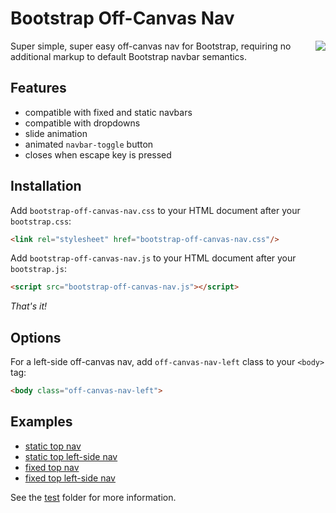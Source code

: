 # Bootstrap Off-Canvas Nav

<img align="right" src="https://raw.githubusercontent.com/marcandrews/bootstrap-off-canvas-nav/master/doc/preview.gif">Super simple, super easy off-canvas nav for Bootstrap, requiring no additional markup to default Bootstrap navbar semantics.

## Features
* compatible with fixed and static navbars
* compatible with dropdowns
* slide animation
* animated ```navbar-toggle``` button
* closes when escape key is pressed

## Installation

Add ```bootstrap-off-canvas-nav.css``` to your HTML document after your ```bootstrap.css```:

```html
<link rel="stylesheet" href="bootstrap-off-canvas-nav.css"/>
```

Add ```bootstrap-off-canvas-nav.js``` to your HTML document after your ```bootstrap.js```:

```html
<script src="bootstrap-off-canvas-nav.js"></script>
```

*That's it!*

## Options

For a left-side off-canvas nav, add ```off-canvas-nav-left``` class to your ```<body>``` tag:

```html
<body class="off-canvas-nav-left">
```

## Examples

* [static top nav](http://htmlpreview.github.io/?https://github.com/marcandrews/bootstrap-off-canvas-nav/blob/master/test/navbar-static-top.htm)
* [static top left-side nav](http://htmlpreview.github.io/?https://github.com/marcandrews/bootstrap-off-canvas-nav/blob/master/test/navbar-static-top-left.htm)
* [fixed top nav](http://htmlpreview.github.io/?https://github.com/marcandrews/bootstrap-off-canvas-nav/blob/master/test/navbar-fixed-top.htm)
* [fixed top left-side nav](http://htmlpreview.github.io/?https://github.com/marcandrews/bootstrap-off-canvas-nav/blob/master/test/navbar-fixed-top-left.htm)

See the [test](https://github.com/marcandrews/bootstrap-off-canvas-nav/tree/master/test) folder for more information.
